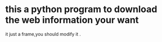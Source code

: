 #  this a python program to download the web information your want
it just a frame,you should modify it .
